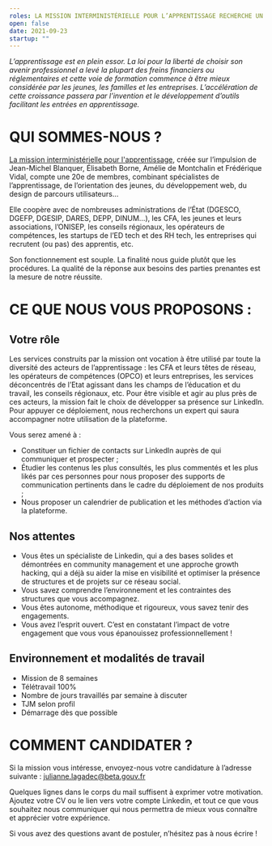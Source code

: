 ```yaml
---
roles: LA MISSION INTERMINISTÉRIELLE POUR L’APPRENTISSAGE RECHERCHE UN SPÉCIALISTE DE LINKEDIN POUR UNE MISSION D'ACCOMPAGNEMENT AU DÉVELOPPEMENT DE SA PRÉSENCE SUR CE RÉSEAU SOCIAL
open: false
date: 2021-09-23
startup: ""
---
```

*L’apprentissage est en plein essor. La loi pour la liberté de choisir son avenir professionnel a levé la plupart des freins financiers ou réglementaires et cette voie de formation commence à être mieux considérée par les jeunes, les familles et les entreprises. L’accélération de cette croissance passera par l’invention et le développement d’outils facilitant les entrées en apprentissage.*


# QUI SOMMES-NOUS ?
[La mission interministérielle pour l'apprentissage](https://mission-apprentissage.gitbook.io/general/), créée sur l’impulsion de Jean-Michel Blanquer, Élisabeth Borne, Amélie de Montchalin et Frédérique Vidal, compte une 20e de membres, combinant spécialistes de l’apprentissage, de l’orientation des jeunes, du développement web, du design de parcours utilisateurs… 


Elle coopère avec de nombreuses administrations de l’État (DGESCO, DGEFP, DGESIP, DARES, DEPP, DINUM…), les CFA, les jeunes et leurs associations, l’ONISEP, les conseils régionaux, les opérateurs de compétences, les startups de l’ED tech et des RH tech, les entreprises qui recrutent (ou pas) des apprentis, etc. 

Son fonctionnement est souple. La finalité nous guide plutôt que les procédures. La qualité de la réponse aux besoins des parties prenantes est la mesure de notre réussite.


# CE QUE NOUS VOUS PROPOSONS : 

## Votre rôle

Les services construits par la mission ont vocation à être utilisé par toute la diversité des acteurs de l’apprentissage : les CFA et leurs têtes de réseau, les opérateurs de compétences (OPCO) et leurs entreprises, les services déconcentrés de l’Etat agissant dans les champs de l’éducation et du travail, les conseils régionaux, etc. Pour être visible et agir au plus près de ces acteurs, la mission fait le choix de développer sa présence sur LinkedIn. Pour appuyer ce déploiement, nous recherchons un expert qui saura accompagner notre utilisation de la plateforme.
 
Vous serez amené à :
- Constituer un fichier de contacts sur LinkedIn auprès de qui communiquer et prospecter ;
- Étudier les contenus les plus consultés, les plus commentés et les plus likés par ces personnes pour nous proposer des supports de communication pertinents dans le cadre du déploiement de nos produits ;
- Nous proposer un calendrier de publication et les méthodes d’action via la plateforme.

## Nos attentes

- Vous êtes un spécialiste de Linkedin, qui a des bases solides et démontrées en community management et une approche growth hacking, qui a déjà su aider la mise en visibilité et optimiser la présence de structures et de projets sur ce réseau social.
- Vous savez comprendre l’environnement et les contraintes des structures que vous accompagnez.
- Vous êtes autonome, méthodique et rigoureux, vous savez tenir des engagements.
- Vous avez l’esprit ouvert. C’est en constatant l’impact de votre engagement que vous vous épanouissez professionnellement !

## Environnement et modalités de travail

- Mission de 8 semaines
- Télétravail 100%
- Nombre de jours travaillés par semaine à discuter
- TJM selon profil
- Démarrage dès que possible

# COMMENT CANDIDATER ?

Si la mission vous intéresse, envoyez-nous votre candidature à l’adresse suivante : julianne.lagadec@beta.gouv.fr 
 
Quelques lignes dans le corps du mail suffisent à exprimer votre motivation. Ajoutez votre CV ou le lien vers votre compte Linkedin, et tout ce que vous souhaitez nous communiquer qui nous permettra de mieux vous connaître et apprécier votre expérience.

Si vous avez des questions avant de postuler, n’hésitez pas à nous écrire !
